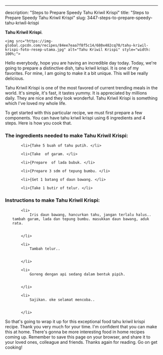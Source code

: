 ---
description: "Steps to Prepare Speedy Tahu Kriwil Krispi"
title: "Steps to Prepare Speedy Tahu Kriwil Krispi"
slug: 3447-steps-to-prepare-speedy-tahu-kriwil-krispi

<p>
	<strong>Tahu Kriwil Krispi</strong>. 
	
</p>
<p>
	
	<img src="https://img-global.cpcdn.com/recipes/84ee7eaa7f8f5c14/680x482cq70/tahu-kriwil-krispi-foto-resep-utama.jpg" alt="Tahu Kriwil Krispi" style="width: 100%;">
	
	
</p>
<p>
	Hello everybody, hope you are having an incredible day today. Today, we're going to prepare a distinctive dish, tahu kriwil krispi. It is one of my favorites. For mine, I am going to make it a bit unique. This will be really delicious.
</p>
	
<p>
	Tahu Kriwil Krispi is one of the most favored of current trending meals in the world. It's simple, it's fast, it tastes yummy. It is appreciated by millions daily. They are nice and they look wonderful. Tahu Kriwil Krispi is something which I've loved my whole life.
</p>
<p>
	
</p>

<p>
To get started with this particular recipe, we must first prepare a few components. You can have tahu kriwil krispi using 6 ingredients and 4 steps. Here is how you cook that.
</p>

<h3>The ingredients needed to make Tahu Kriwil Krispi:</h3>

<ol>
	
		<li>{Take 5 buah of tahu putih. </li>
	
		<li>{Take  of garam. </li>
	
		<li>{Prepare  of lada bubuk. </li>
	
		<li>{Prepare 3 sdm of tepung bumbu. </li>
	
		<li>{Get 1 batang of daun bawang. </li>
	
		<li>{Take 1 butir of telur. </li>
	
</ol>
<p>
	
</p>

<h3>Instructions to make Tahu Kriwil Krispi:</h3>

<ol>
	
		<li>
			Iris daun bawang, hancurkan tahu, jangan terlalu halus.. tambah garam, lada dan tepung bumbu. masukkan daun bawang, aduk rata.
			
			
		</li>
	
		<li>
			Tambah telur..
			
			
		</li>
	
		<li>
			Goreng dengan api sedang dalam bentuk pipih.
			
			
		</li>
	
		<li>
			Sajikan. oke selamat mencoba..
			
			
		</li>
	
</ol>

<p>
	
</p>

<p>
	So that's going to wrap it up for this exceptional food tahu kriwil krispi recipe. Thank you very much for your time. I'm confident that you can make this at home. There's gonna be more interesting food in home recipes coming up. Remember to save this page on your browser, and share it to your loved ones, colleague and friends. Thanks again for reading. Go on get cooking!
</p>
